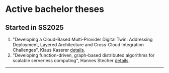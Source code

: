 # Active bachelor theses

## Started in SS2025

1. "Developing a Cloud-Based Multi-Provider Digital Twin: Addressing Deployment, Layered Architecture and Cross-Cloud Integration Challenges", Klaus Kaserer [details](./CLDT.md).
1. "Developing function-driven, graph-based distributed algorithms for scalable serverless computing", Hannes Stecher [details](./GraphLess.md).

<!--
## Started in WS2024

1. Developing a low-cost test environment for performance analysis of GNSS devices, Daniel Belfiore [details](./GNNS.md).
1. *ProfileBaaS*: Characterizing and profiling Backend-as-a-Service in Federated FaaS, Marco Cotrotzo, [details](./profileBaaS.md).

## Started in SS2024
1. "*BuildTwin4Cloud*: Building a cost-efficient digital twin on federated clouds", Deniz Özkaya, [details](./BuildTwin4Cloud.md)
1. "pyTextAnalysis: Interoperable python library for text analysis in federated FaaS", Thomas Krabichler, [details](./pyTextAnalysis.md)
1. "jInvoke: A Microservice-based Invoker for Serverless Tasks in Federated Clouds", Thomas Mittermair, [details](./active/jInvoke.md)


## Started in WS2023
1. "compositeBaaS: An Ontology-Driven orchestration of BaaS-enabled AFCL serverless workflows", Rafael Mayer, [details](./active/compositeBaaS.md)
1. "Digitization in manufacturing plants", Sonja Dagn, [details](./digitizationProduction.md)

1. "*pyTranslate*: A Python Library for serverless workflows with interoperable OCR and translation cloud services", Elias Gendu. [details](./pyTranslate.md).
-->

<!--
## Started in WS2022

1. "*profileCold*: Characterizing and modeling cold start overhead in federated FaaS", Maximilian Gallinat. [details](./profileCold.md).

## Started in SS2022

1. "*profileFCs*: Characterizing *scientific* function choreographies with xAFCL in federated FaaS", Fabian Dria. [details](./profileFCs.md).
1. "*SLO-AFCL*: FaaScinating resilience for function choreographies using service level objectives (SLOs)", Julian Thöni and Benjamin Knjisa. [details](./SLO-AFCL.md).
1. "*xAFCL* Data-Flow", Andreas Reheis. [details](./xAFCLDataFlow.md).
1. "*CardioAFCL*: Simulation of serverless real-time monitoring centre with AFCL workflows", Katrin Antholzer. [details](./CardioAFCL.md).-->
---


